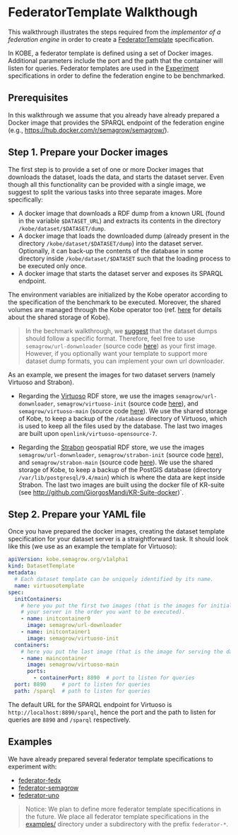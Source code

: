 # FederatorTemplate Walkthough

This walkthrough illustrates the steps required from the *implementor of a federation engine* in order to create a [FederatorTemplate](../operator/docs/api.md#federatortemplate) specification.

In KOBE, a federator template is defined using a set of Docker images.
Additional parameters include the port and the path that the container will listen for queries.
Federator templates are used in the [Experiment](../operator/docs/api.md#experiment) specifications in order to define the federation engine to be benchmarked.

## Prerequisites

In this walkthrough we assume that you already have already prepared a Docker image that provides the SPARQL endpoint of the federation engine (e.g., https://hub.docker.com/r/semagrow/semagrow/).

## Step 1. Prepare your Docker images

The first step is to provide a set of one or more Docker images that downloads the dataset, loads the data, and starts the dataset server.
Even though all this functionality can be provided with a single image, we suggest to split the various tasks into three separate images.
More specifically:

* A docker image that downloads a RDF dump from a known URL (found in the variable `$DATASET_URL`) and extracts its contents in the directory `/kobe/dataset/$DATASET/dump`.
* A docker image that loads the downloaded dump (already present in the directory `/kobe/dataset/$DATASET/dump`) into the dataset server.
  Optionally, it can back-up the contents of the database in some directory inside `/kobe/dataset/$DATASET` such that the loading process to be executed only once. 
* A docker image that starts the dataset server and exposes its SPARQL endpoint.

The environment variables are initialized by the Kobe operator according to the specification of the benchmark to be executed.
Moreover, the shared volumes are managed through the Kobe operator too (ref. [here](../operator/docs/storage.md) for details about the shared storage of Kobe).

> In the bechmark walkthrough, we [suggest](benchmarkWalkthrough.md#step-1-prepare-your-dataset-dumps) that the dataset dumps should follow a specific format.
> Therefore, feel free to use `semagrow/url-donwnloader` (source code [here](../dockers/url-downloader)) as your first image. 
> However, if you optionally want your template to support more dataset dump formats, you can implement your own url downloader. 

As an example, we present the images for two dataset servers (namely Virtuoso and Strabon).

* Regarding the [Virtuoso](https://virtuoso.openlinksw.com/) RDF store, we use the images `semagrow/url-donwnloader`,
`semagrow/virtuoso-init` (source code [here](../examples/dataset-virtuoso/virtuoso-init)), and
`semagrow/virtuoso-main` (source code [here](../examples/dataset-virtuoso/virtuoso-main)).
We use the shared storage of Kobe, to keep a backup of the `/database` directory of Virtuoso, which is used to keep all the files used by the database.
The last two images are built upon `openlink/virtuoso-opensource-7`.

* Regarding the [Strabon](http://strabon.di.uoa.gr/) geospatial RDF store, we use the images `semagrow/url-donwnloader`,
`semagrow/strabon-init` (source code [here](../examples/dataset-strabon/strabon-init)), and
`semagrow/strabon-main` (source code [here](../examples/dataset-strabon/strabon-main)).
We use the shared storage of Kobe, to keep a backup of the PostGIS database (directory `/var/lib/postgresql/9.4/main`)
which is where the data are kept inside Strabon.
The last two images are built using the docker file of KR-suite (see http://github.com/GiorgosMandi/KR-Suite-docker)`.

## Step 2. Prepare your YAML file

Once you have prepared the docker images, creating the dataset template specification for your dataset server is a straightforward task.
It should look like this (we use as an example the template for Virtuoso):

```yaml
apiVersion: kobe.semagrow.org/v1alpha1
kind: DatasetTemplate
metadata:
  # Each dataset template can be uniquely identified by its name.
  name: virtuosotemplate
spec:
  initContainers:
    # here you put the first two images (that is the images for initializing
    # your server in the order you want to be executed).
    - name: initcontainer0
      image: semagrow/url-downloader
    - name: initcontainer1
      image: semagrow/virtuoso-init
  containers:
    # here you put the last image (that is the image for serving the data)
    - name: maincontainer
      image: semagrow/virtuoso-main
      ports:
        - containerPort: 8890  # port to listen for queries
  port: 8890     # port to listen for queries
  path: /sparql  # path to listen for queries

```

The default URL for the SPARQL endpoint for Virtuoso is `http://localhost:8890/sparql`, hence the port and the path to listen for queries are `8890` and `/sparql` respectively.

## Examples

We have already prepared several federator template specifications to experiment with:

* [federator-fedx](../examples/federator-fedx)
* [federator-semagrow](../examples/federator-semagrow)
* [federator-uno](../examples/federator-uno)

> Notice: We plan to define more federator template specifications in the future.
> We place all federator template specifications in the [examples/](../examples/) directory
> under a subdirectory with the prefix `federator-*`. 
